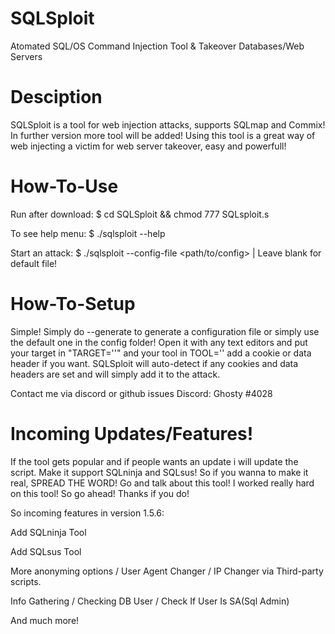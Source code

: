 # SQLSploit
Atomated SQL/OS Command Injection Tool &amp; Takeover Databases/Web Servers

# Desciption
SQLSploit is a tool for web injection attacks, supports SQLmap and Commix! In further version more tool will be added!
Using this tool is a great way of web injecting a victim for web server takeover, easy and powerfull!

# How-To-Use
Run after download:
  $ cd SQLSploit && chmod 777 SQLsploit.s
  
To see help menu:
  $ ./sqlsploit --help
 
 Start an attack:
   $ ./sqlsploit --config-file <path/to/config> | Leave blank for default file!

# How-To-Setup

Simple! Simply do --generate to generate a configuration file or simply use the default one in the config folder!
Open it with any text editors and put your target in "TARGET=''" and your tool in TOOL='' add a cookie or data header if you want.
SQLSploit will auto-detect if any cookies and data headers are set and will simply add it to the attack.

Contact me via discord or github issues
Discord: Ghosty #4028
  
# Incoming Updates/Features!
If the tool gets popular and if people wants an update i will update the script.
Make it support SQLninja and SQLsus! So if you wanna to make it real, SPREAD THE WORD!
Go and talk about this tool!
I worked really hard on this tool! So go ahead! Thanks if you do!

So incoming features in version 1.5.6:

Add SQLninja Tool

Add SQLsus Tool

More anonyming options / User Agent Changer / IP Changer via Third-party scripts.

Info Gathering / Checking DB User / Check If User Is SA(Sql Admin)

And much more!
